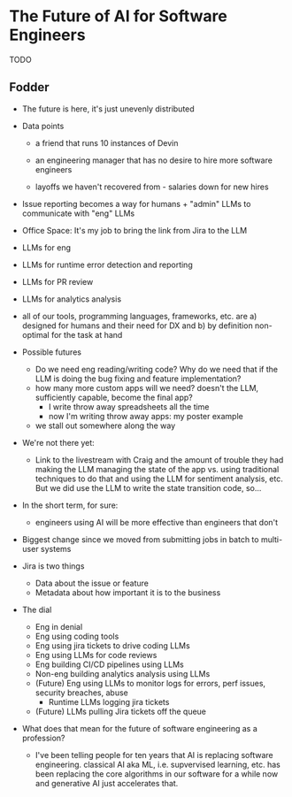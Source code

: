 # The Future of AI for Software Engineers

TODO

## Fodder

- The future is here, it's just unevenly distributed

- Data points

  - a friend that runs 10 instances of Devin

  * an engineering manager that has no desire to hire more software engineers 

  * layoffs we haven't recovered from - salaries down for new hires

- Issue reporting becomes a way for humans + "admin" LLMs to communicate with "eng" LLMs

- Office Space: It's my job to bring the link from Jira to the LLM

- LLMs for eng

- LLMs for runtime error detection and reporting

- LLMs for PR review

- LLMs for analytics analysis

- all of our tools, programming languages, frameworks, etc. are a) designed for humans and their need for DX and b) by definition non-optimal for the task at hand

- Possible futures

  - Do we need eng reading/writing code? Why do we need that if the LLM is doing the bug fixing and feature implementation?
  - how many more custom apps will we need? doesn't the LLM, sufficiently capable, become the final app? 
    - I write throw away spreadsheets all the time
    - now I'm writing throw away apps: my poster example
  - we stall out somewhere along the way

- We're not there yet:

  - Link to the livestream with Craig and the amount of trouble they had making the LLM managing the state of the app vs. using traditional techniques to do that and using the LLM for sentiment analysis, etc. But we did use the LLM to write the state transition code, so...

- In the short term, for sure:

  - engineers using AI will be more effective than engineers that don't

- Biggest change since we moved from submitting jobs in batch to multi-user systems

- Jira is two things

  - Data about the issue or feature
  - Metadata about how important it is to the business

- The dial

  - Eng in denial
  - Eng using coding tools
  - Eng using jira tickets to drive coding LLMs
  - Eng using LLMs for code reviews
  - Eng building CI/CD pipelines using LLMs
  - Non-eng building analytics analysis using LLMs
  - (Future) Eng using LLMs to monitor logs for errors, perf issues, security breaches, abuse
    - Runtime LLMs logging jira tickets
  - (Future) LLMs pulling Jira tickets off the queue

- What does that mean for the future of software engineering as a profession?

  - I've been telling people for ten years that AI is replacing software engineering. classical AI aka ML, i.e. supvervised learning, etc. has been replacing the core algorithms in our software for a while now and generative AI just accelerates that.